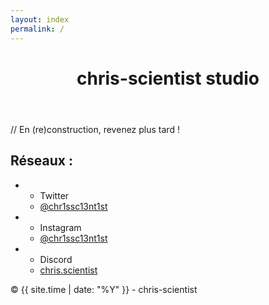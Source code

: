```yaml
---
layout: index
permalink: /
---
```


<header>
	<h1>
		chris-scientist studio
	</h1>
</header>
<section>
	<p class="comment" >// En (re)construction, revenez plus tard <span id="loading-text" data-index-anim="2" >!</span></p>
</section>
<section id="networks-global-container" >
	<h2>Réseaux :</h2>
	<ul class="networks-container" >
		<li class="network-container bg-twitter" >
			<ul>
				<li>Twitter</li>
				<li><a href="https://twitter.com/chr1ssc13nt1st" >@chr1ssc13nt1st</a></li>
			</ul>
		</li>
		<li class="network-container bg-instagram" >
			<ul>
				<li>Instagram</li>
				<li><a href="https://www.instagram.com/chr1ssc13nt1st/" >@chr1ssc13nt1st</a></li>
			</ul>
		</li>
		<li class="network-container bg-discord" >
			<ul>
				<li>Discord</li>
				<li><a href="javascript:void(0);" >chris.scientist</a></li>
			</ul>
		</li>
	</ul>
</section>
<footer>
	<p>© {{ site.time | date: "%Y" }} - chris-scientist</p>
</footer>
<script text="text/javascript" >
	/* Animation du texte */
	setInterval(function() {
		var sequence = ['!', '/', '-', '\\', '|', '/', '-', '\\'];
		var index = $('#loading-text').data('index-anim');
		if(index < sequence.length) {
			index++;
		} else {
			index = 0;
		}
		$('#loading-text').text(sequence[index]);
		$('#loading-text').data('index-anim', index);
	}, 500);
</script>
